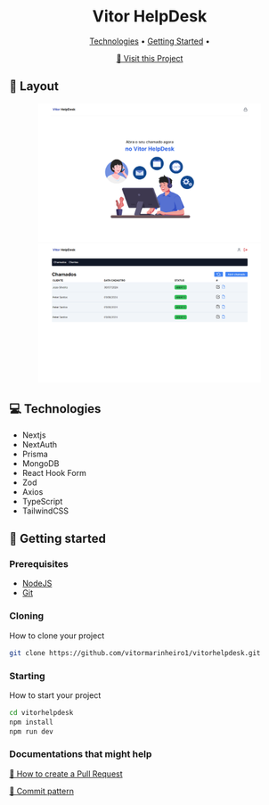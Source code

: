 <h1 align="center" style="font-weight: bold;">Vitor HelpDesk</h1>

<p align="center">
 <a href="#tech">Technologies</a> • 
 <a href="#started">Getting Started</a> • 
</p>

<p align="center">
     <a href="https://vitorhelpdesk.vercel.app/">📱 Visit this Project</a>
</p>

<h2 id="layout">🎨 Layout</h2>

<p align="center">
    <img src="./src/assets/projeto1.png" alt="Image 1" width="400px">
    <img src="./src/assets/projeto2.png" alt="Image 2" width="400px">
</p>

<h2 id="tech">💻 Technologies</h2>

- Nextjs
- NextAuth
- Prisma
- MongoDB
- React Hook Form
- Zod
- Axios
- TypeScript
- TailwindCSS

<h2 id="started">🚀 Getting started</h2>

<h3>Prerequisites</h3>

- [NodeJS](https://nodejs.org/en)
- [Git](https://git-scm.com/)

<h3>Cloning</h3>

How to clone your project

```bash
git clone https://github.com/vitormarinheiro1/vitorhelpdesk.git
```

<h3>Starting</h3>

How to start your project

```bash
cd vitorhelpdesk
npm install
npm run dev
```

<h3>Documentations that might help</h3>

[📝 How to create a Pull Request](https://www.atlassian.com/br/git/tutorials/making-a-pull-request)

[💾 Commit pattern](https://gist.github.com/joshbuchea/6f47e86d2510bce28f8e7f42ae84c716)
